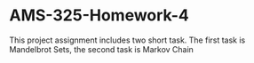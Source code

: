 # AMS-325-Homework-4
This project assignment includes two short task. The first task is Mandelbrot Sets, the second task is Markov Chain
